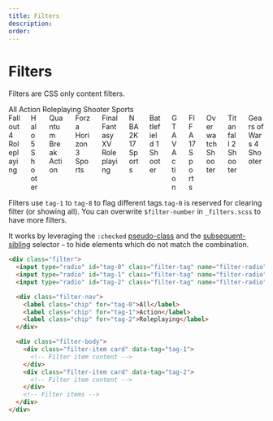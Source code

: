 ```yaml
---
title: Filters
description: 
order: 
---
```


# Filters

Filters are CSS only content filters.

<div class="vp-raw docs-demo columns">
  <div class="column col-12">
    <div class="filter">
      <input class="filter-tag" id="tag-0" type="radio" name="filter-radio" hidden="" checked="">
      <input class="filter-tag" id="tag-1" type="radio" name="filter-radio" hidden="">
      <input class="filter-tag" id="tag-2" type="radio" name="filter-radio" hidden="">
      <input class="filter-tag" id="tag-3" type="radio" name="filter-radio" hidden="">
      <input class="filter-tag" id="tag-4" type="radio" name="filter-radio" hidden="">
      <div class="filter-nav">
        <label class="chip" for="tag-0">All</label>
        <label class="chip" for="tag-1">Action</label>
        <label class="chip" for="tag-2">Roleplaying</label>
        <label class="chip" for="tag-3">Shooter</label>
        <label class="chip" for="tag-4">Sports</label>
      </div>
      <div class="filter-body columns">
        <div class="column col-4 filter-item" data-tag="tag-2">
          <div class="card">
            <div class="card-header">
              <div class="card-title text-bold">Fallout 4</div>
              <div class="card-subtitle text-gray">Roleplaying</div>
            </div>
          </div>
        </div>
        <div class="column col-4 filter-item" data-tag="tag-3">
          <div class="card">
            <div class="card-header">
              <div class="card-title text-bold">Halo 5</div>
              <div class="card-subtitle text-gray">Shooter</div>
            </div>
          </div>
        </div>
        <div class="column col-4 filter-item" data-tag="tag-1">
          <div class="card">
            <div class="card-header">
              <div class="card-title text-bold">Quantum Break</div>
              <div class="card-subtitle text-gray">Action</div>
            </div>
          </div>
        </div>
        <div class="column col-4 filter-item" data-tag="tag-4">
          <div class="card">
            <div class="card-header">
              <div class="card-title text-bold">Forza Horizon 3</div>
              <div class="card-subtitle text-gray">Sports</div>
            </div>
          </div>
        </div>
        <div class="column col-4 filter-item" data-tag="tag-2">
          <div class="card">
            <div class="card-header">
              <div class="card-title text-bold">Final Fantasy XV</div>
              <div class="card-subtitle text-gray">Roleplaying</div>
            </div>
          </div>
        </div>
        <div class="column col-4 filter-item" data-tag="tag-4">
          <div class="card">
            <div class="card-header">
              <div class="card-title text-bold">NBA 2K17</div>
              <div class="card-subtitle text-gray">Sports</div>
            </div>
          </div>
        </div>
        <div class="column col-4 filter-item" data-tag="tag-3">
          <div class="card">
            <div class="card-header">
              <div class="card-title text-bold">Battlefield 1</div>
              <div class="card-subtitle text-gray">Shooter</div>
            </div>
          </div>
        </div>
        <div class="column col-4 filter-item" data-tag="tag-1">
          <div class="card">
            <div class="card-header">
              <div class="card-title text-bold">GTA V</div>
              <div class="card-subtitle text-gray">Action</div>
            </div>
          </div>
        </div>
        <div class="column col-4 filter-item" data-tag="tag-4">
          <div class="card">
            <div class="card-header">
              <div class="card-title text-bold">FIFA 17</div>
              <div class="card-subtitle text-gray">Sports</div>
            </div>
          </div>
        </div>
        <div class="column col-4 filter-item" data-tag="tag-3">
          <div class="card">
            <div class="card-header">
              <div class="card-title text-bold">Overwatch</div>
              <div class="card-subtitle text-gray">Shooter</div>
            </div>
          </div>
        </div>
        <div class="column col-4 filter-item" data-tag="tag-3">
          <div class="card">
            <div class="card-header">
              <div class="card-title text-bold">Titanfall 2</div>
              <div class="card-subtitle text-gray">Shooter</div>
            </div>
          </div>
        </div>
        <div class="column col-4 filter-item" data-tag="tag-3">
          <div class="card">
            <div class="card-header">
              <div class="card-title text-bold">Gears of Wars 4</div>
              <div class="card-subtitle text-gray">Shooter</div>
            </div>
          </div>
        </div>
      </div>
    </div>
  </div>
</div>

Filters use `tag-1` to `tag-8` to flag different tags.`tag-0` is reserved for clearing filter (or showing all). You can overwrite `$filter-number` in `_filters.scss` to have more filters.

It works by leveraging the `:checked` [pseudo-class](https://developer.mozilla.org/en-US/docs/Web/CSS/:target) and the [subsequent-sibling](https://developer.mozilla.org/en-US/docs/Web/CSS/Subsequent-sibling_combinator) selector `~` to hide elements which do not match the combination.

```html
<div class="filter">
  <input type="radio" id="tag-0" class="filter-tag" name="filter-radio" hidden checked>
  <input type="radio" id="tag-1" class="filter-tag" name="filter-radio" hidden>
  <input type="radio" id="tag-2" class="filter-tag" name="filter-radio" hidden>

  <div class="filter-nav">
    <label class="chip" for="tag-0">All</label>
    <label class="chip" for="tag-1">Action</label>
    <label class="chip" for="tag-2">Roleplaying</label>
  </div>

  <div class="filter-body">
    <div class="filter-item card" data-tag="tag-1">
      <!-- Filter item content -->
    </div>
    <div class="filter-item card" data-tag="tag-2">
      <!-- Filter item content -->
    </div>
    <!-- Filter items -->
  </div>
</div>
```

<!-- @see https://github.com/spectre-org/spectre-docs/issues/17 -->
